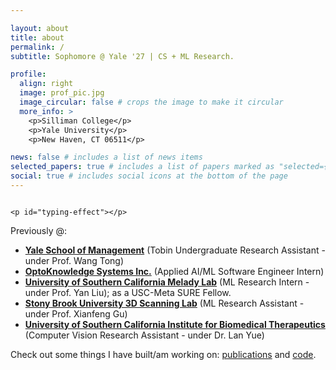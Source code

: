 ```yaml
---

layout: about
title: about
permalink: /
subtitle: Sophomore @ Yale '27 | CS + ML Research.

profile:
  align: right
  image: prof_pic.jpg
  image_circular: false # crops the image to make it circular
  more_info: >
    <p>Silliman College</p>
    <p>Yale University</p>
    <p>New Haven, CT 06511</p>

news: false # includes a list of news items
selected_papers: true # includes a list of papers marked as "selected={true}"
social: true # includes social icons at the bottom of the page
---
```


<script>
  const text = "Hello 👋!";
  const typingSpeed = 100; // milliseconds per character
  let i = 0;

  function typeWriter() {
    if (i < text.length) {
      document.getElementById("typing-effect").textContent += text.charAt(i);
      i++;
      setTimeout(typeWriter, typingSpeed);
    }
  }

  document.addEventListener("DOMContentLoaded", typeWriter);
</script>


> <div class="typing-container">
    <p id="typing-effect"></p>
  </div>

<script>
  const text = "I'm **William**. I'm an avid ML researcher and developer broadly interested in intelligent robotics, computer vision, and embedded systems. Currently modeling human behavior within serialized media industries.";
  const typingSpeed = 50; // milliseconds per character
  let i = 0;

  function typeWriterIntro() {
    if (i < text.length) {
      document.getElementById("typing-effect").innerHTML += text.charAt(i) === "*" 
        ? "<b>" : text.charAt(i) === "*" ? "</b>" : text.charAt(i);
      i++;
      setTimeout(typeWriterIntro, typingSpeed);
    }
  }

  document.addEventListener("DOMContentLoaded", typeWriterIntro);
</script>

<style>
  .typing-container {
    font-family: Arial, sans-serif;
    font-size: 1rem;
    color: #333;
    white-space: nowrap; /* Prevents line breaks during typing */
    overflow: hidden;    /* Hides text that's not fully typed */
    border-left: 4px solid #ddd; /* Simulates the block quote's styling */
    padding-left: 10px;
  }

  @keyframes blink-caret {
    from, to {
      border-color: transparent;
    }
    50% {
      border-color: black;
    }
  }
</style>


Previously @:
- **[Yale School of Management](https://som.yale.edu/)** (Tobin Undergraduate Research Assistant - under Prof. Wang Tong)
- **[OptoKnowledge Systems Inc.](https://oksi.ai/)** (Applied AI/ML Software Engineer Intern)
- **[University of Southern California Melady Lab](https://melady.usc.edu/)** (ML Research Intern - under Prof. Yan Liu); as a USC-Meta SURE Fellow.
- **[Stony Brook University 3D Scanning Lab](https://www3.cs.stonybrook.edu/~gu/software/holoimage/index.html)** (ML Research Assistant - under Prof. Xianfeng Gu)
- **[University of Southern California Institute for Biomedical Therapeutics](https://ibt.usc.edu/)** (Computer Vision Research Assistant - under Dr. Lan Yue)

Check out some things I have built/am working on: [publications](https://scholar.google.com/citations?user=cinjCSwAAAAJ&hl=en&authuser=1) and [code](https://github.com/williamhuang08).

